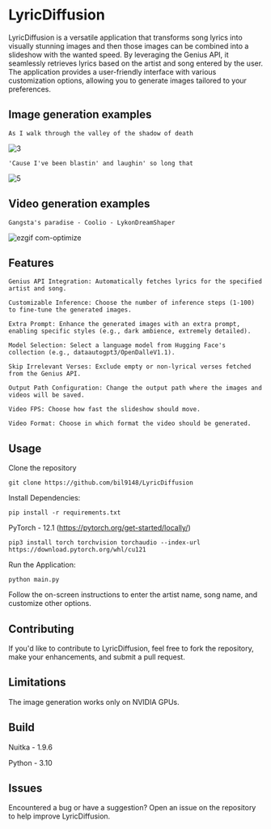 <h1>LyricDiffusion</h1>

LyricDiffusion is a versatile application that transforms song lyrics into visually stunning images and then those images can be combined into a slideshow with the wanted speed.
By leveraging the Genius API, it seamlessly retrieves lyrics based on the artist and song entered by the user. 
The application provides a user-friendly interface with various customization options, allowing you to generate images tailored to your preferences.

<h2>Image generation examples</h2>

    As I walk through the valley of the shadow of death

![3](https://github.com/bil9148/LyricDiffusion/assets/104930566/8eeffd72-acdf-433a-962b-fce81b253d44)

    'Cause I've been blastin' and laughin' so long that
    
![5](https://github.com/bil9148/LyricDiffusion/assets/104930566/b5a94e21-5e75-4d82-98df-5dc198876ba8)

<h2>Video generation examples</h2>

    Gangsta's paradise - Coolio - LykonDreamShaper

![ezgif com-optimize](https://github.com/bil9148/LyricDiffusion/assets/104930566/9f3b7249-bb0e-438c-81f8-18b5f3f9c46c)

<h2>Features</h2>

    Genius API Integration: Automatically fetches lyrics for the specified artist and song.

    Customizable Inference: Choose the number of inference steps (1-100) to fine-tune the generated images.

    Extra Prompt: Enhance the generated images with an extra prompt, enabling specific styles (e.g., dark ambience, extremely detailed).

    Model Selection: Select a language model from Hugging Face's collection (e.g., dataautogpt3/OpenDalleV1.1).

    Skip Irrelevant Verses: Exclude empty or non-lyrical verses fetched from the Genius API.

    Output Path Configuration: Change the output path where the images and videos will be saved.

    Video FPS: Choose how fast the slideshow should move.

    Video Format: Choose in which format the video should be generated.

<h2>Usage</h2>

Clone the repository

    git clone https://github.com/bil9148/LyricDiffusion


Install Dependencies:

    pip install -r requirements.txt

PyTorch - 12.1 (https://pytorch.org/get-started/locally/)

    pip3 install torch torchvision torchaudio --index-url https://download.pytorch.org/whl/cu121

Run the Application:

    python main.py

Follow the on-screen instructions to enter the artist name, song name, and customize other options.

<h2>Contributing</h2>

If you'd like to contribute to LyricDiffusion, feel free to fork the repository, make your enhancements, and submit a pull request.

<h2>Limitations</h2>

The image generation works only on NVIDIA GPUs.

<h2>Build</h2>

Nuitka - 1.9.6

Python - 3.10

<h2>Issues</h2>

Encountered a bug or have a suggestion? Open an issue on the repository to help improve LyricDiffusion.
